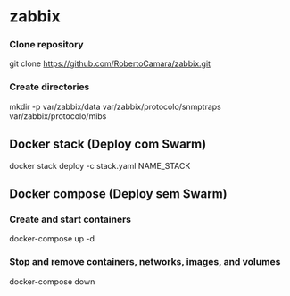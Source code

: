 # zabbix

### Clone repository
git clone https://github.com/RobertoCamara/zabbix.git

### Create directories
mkdir -p var/zabbix/data var/zabbix/protocolo/snmptraps var/zabbix/protocolo/mibs

## Docker stack (Deploy com Swarm)
docker stack deploy -c stack.yaml NAME_STACK

## Docker compose (Deploy sem Swarm)

### Create and start containers
docker-compose up -d

### Stop and remove containers, networks, images, and volumes
docker-compose down
